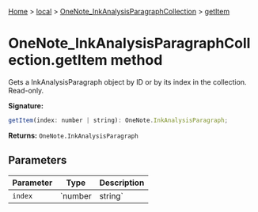 [Home](./index) &gt; [local](local.md) &gt; [OneNote\_InkAnalysisParagraphCollection](local.onenote_inkanalysisparagraphcollection.md) &gt; [getItem](local.onenote_inkanalysisparagraphcollection.getitem.md)

# OneNote\_InkAnalysisParagraphCollection.getItem method

Gets a InkAnalysisParagraph object by ID or by its index in the collection. Read-only.

**Signature:**
```javascript
getItem(index: number | string): OneNote.InkAnalysisParagraph;
```
**Returns:** `OneNote.InkAnalysisParagraph`

## Parameters

|  Parameter | Type | Description |
|  --- | --- | --- |
|  `index` | `number | string` |  |

